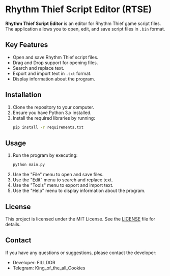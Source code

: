 # Rhythm Thief Script Editor (RTSE)

**Rhythm Thief Script Editor** is an editor for Rhythm Thief game script files. The application allows you to open, edit, and save script files in `.bin` format.

## Key Features

- Open and save Rhythm Thief script files.
- Drag and Drop support for opening files.
- Search and replace text.
- Export and import text in `.txt` format.
- Display information about the program.

## Installation

1. Clone the repository to your computer.
2. Ensure you have Python 3.x installed.
3. Install the required libraries by running:
   ```bash
   pip install -r requirements.txt
   ```

## Usage

1. Run the program by executing:
   ```bash
   python main.py
   ```
2. Use the "File" menu to open and save files.
3. Use the "Edit" menu to search and replace text.
4. Use the "Tools" menu to export and import text.
5. Use the "Help" menu to display information about the program.

## License

This project is licensed under the MIT License. See the [LICENSE](LICENSE) file for details.

## Contact

If you have any questions or suggestions, please contact the developer:
- Developer: FILLDOR
- Telegram: King_of_the_all_Cookies
